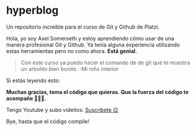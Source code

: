 # hyperblog
Un repositorio increible para el curso de Git y Github de Platzi.

Hola, yo soy Axel Somerseth y estoy aprendiendo cómo usar de una manera profesional Git y Github. Ya tenía alguna experiencia utilizando estas herramientas pero no como ahora. **Está genial.**

> Con este curso ya puedo hacer el comando de de git que te muestra un arbolito bien bonito.
-Mi niño interior

Si estás leyendo esto: 

**Muchas gracias, toma el código que quieras. Que la fuerza del código te acompañe 👨🏻‍💻.**

Tengo Youtube y subo videitos: [Suscribete 😉](https://www.youtube.com/user/axelsomerseth/http:// "Mi Youtube")

Bye, hasta que el código compile!